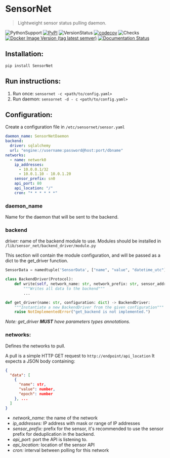 # SensorNet
> Lightweight sensor status pulling daemon.

![PythonSupport](https://img.shields.io/static/v1?label=Python&message=3.10&color=blue&style=flat&logo=python)
[![PyPI](https://img.shields.io/pypi/v/SensorNet)](https://pypi.org/project/SensorNet/)
![VersionStatus](https://img.shields.io/pypi/status/SensorNet)
[![codecov](https://codecov.io/gh/HanaPoulpe/SensorNet/branch/master/graph/badge.svg?token=9B5E336IZW)](https://codecov.io/gh/HanaPoulpe/SensorNet)
![Checks](https://img.shields.io/github/checks-status/hanapoulpe/SensorNet/master)
[![Docker Image Version (tag latest semver)](https://img.shields.io/docker/v/hanapoulpe/sensor_net/latest?label=Docker&logo=docker)](https://hub.docker.com/repository/docker/hanapoulpe/sensor_net)
[![Documentation Status](https://readthedocs.org/projects/sensornet/badge/?version=latest)](https://sensornet.readthedocs.io/en/latest/?badge=latest)

## Installation:

```pip install SensorNet```

## Run instructions:

1) Run once: ```sensornet -c <path/to/config.yaml>```
2) Run daemon: ```sensornet -d - c <path/to/config.yaml>```

## Configuration:

Create a configuration file in ```/etc/sensornet/sensor.yaml```

```yaml
daemon_name: SensorNetDaemon
backend:
  driver: sqlalchemy
  url: "engine://username:password@host:port/dbname"
networks:
  - name: network0
    ip_addresses:
      - 10.0.0.1/32
      - 10.0.1.10 - 10.0.1.20
    sensor_prefix: sn0
    api_port: 80
    api_location: "/"
    cron: "* * * * * *"
```

### daemon_name
Name for the daemon that will be sent to the backend.

### backend
*driver:* name of the backend module to use. Modules should be installed in ```/lib/sensor_net/backend_driver/module.py```

This section will contain the module configuration, and will be passed as a dict to the get_driver function.

```python
SensorData = namedtuple('SensorData', ["name", "value", "datetime_utc"])

class BackendDriver(Protocol):
    def write(self, network_name: str, network_prefix: str, sensor_address: str, data: list[SensorData]):
        """Writes all data to the backend"""
        ...

def get_driver(name: str, configuration: dict) -> BackendDriver:
    """Instantiate a new BackendDriver from the given configuration"""
    raise NotImplementedError("get_backend is not implemented.")

```

*Note: get_driver **MUST** have parameters types annotations.*

### networks:
Defines the networks to pull.

A pull is a simple HTTP GET request to ```http://endpoint/api_location```
It expects a JSON body containing:

```json
{
  "data": [
    {
      "name": str,
      "value": number,
      "epoch": number
    }, ...
  ]
}
```

- *network_name:* the name of the network
- *ip_addresses:* IP address with mask or range of IP addresses
- *sensor_prefix:* prefix for the sensor, it's recommended to use the sensor prefix for deduplication in the backend.
- *api_port:* port the API is listening to.
- *api_location:* location of the sensor API
- *cron:* interval between polling for this network

